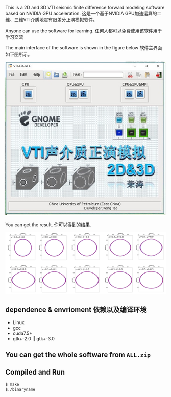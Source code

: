 This is a 2D and 3D VTI seismic finite difference forward modeling software based on NVIDIA GPU acceleration.
这是一个基于NVIDIA GPU加速运算的二维、三维VTI介质地震有限差分正演模拟软件。

Anyone can use the software for learning. 
任何人都可以免费使用该软件用于学习交流

The main interface of the software is shown in the figure below
软件主界面如下图所示。

![MainWindow](screenshot01-MainWindow.jpg)

You can get the result.
你可以得到的结果.

![snapshot](screenshot02-snapshot.png)

## dependence & envrioment 依赖以及编译环境

* Linux
* gcc
* cuda7.5+
* gtk+-2.0 || gtk+-3.0

## You can get the whole software from ```ALL.zip``` 

## Compiled and Run

```shell
$ make
$./binaryname
```
